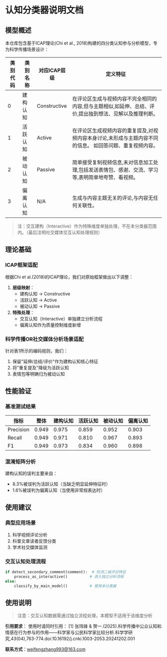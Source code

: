# 认知分类器说明文档

## 模型概述
本仓库包含基于ICAP理论(Chi et al., 2018)构建的四分类认知参与分析模型，专为科学传播场景设计：

| 类别代码 | 类别名称 | 对应ICAP层级 | 定义特征 |
|----------|----------|--------------|----------|
| 0 | 建构认知 | Constructive | 在评论区生成与视频内容不完全相同的内容,但与主题相似,如延伸、总结、评价,提出独到想法、见解以及推理判断。 |
| 1 | 活跃认知 | Active | 在评论区生成视频内容的重复提及,对视频内容本身讨论,未形成与主题内容不同的信息。 如回答问题、重复视频内容。 |
| 2 | 被动认知 | Passive | 简单接受复制视频信息,未对信息加工处理,包括发送表情包、感谢、交流、学习等,表明简单地夸赞、看视频。 |
| 3 | 偏离认知 | N/A | 生成与内容主题无关的评论,与内容无任何关联性。 |

> 注：交互建构（Interactive）作为特殊维度单独处理，不在本分类器范围内。（最后注明社交媒体交互认知处理规则）

## 理论基础
### ICAP框架适配
根据Chi et al.(2018)的ICAP理论，我们对原始框架做出以下调整：
1. **层级映射**：
   - 建构认知 → Constructive
   - 活跃认知 → Active  
   - 被动认知 → Passive
2. **特殊处理**：
   - 交互认知（Interactive）单独建立分析流程
   - 偏离认知作为质量控制维度新增

### 科学传播OR社交媒体分析场景适配
针对表1所示的编码规则，我们：
1. 保留"延伸/总结/评价"作为建构认知核心特征
2. 将"重复提及"降级为活跃认知
3. 表情包等明确归为被动认知

## 性能验证
### 基准测试结果
| 指标 | 整体 | 建构认知 | 活跃认知 | 被动认知 | 偏离认知 |
|------|------|----------|----------|----------|----------|  
| Precision | 0.949 | 0.975 | 0.859 | 0.952 | 0.903 |
| Recall | 0.949 | 0.971 | 0.810 | 0.967 | 0.893 |
| F1 | 0.949 | 0.973 | 0.834 | 0.960 | 0.898 |

### 混淆矩阵分析
建构认知的误判主要来自：
- 8.3%被误判为活跃认知（当缺乏明显延伸特征时）
- 1.6%被误判为偏离认知（当使用非常规表达时）

## 使用建议
### 典型应用场景
1. 科学视频评论分析
2. 科普文章读者反馈分类  
3. 学术社交媒体监测

### 交互认知处理流程
```python
if detect_secondary_comment(comment):  # 检测二级评论特征
    process_as_interactive()          # 进入独立分析流程
else:
    classify_by_main_model()          # 使用本分类器
```
## 使用说明
> 注意：交互认知数据需通过独立流程处理，本模型不适用于该维度分析

**引用要求**：
使用时请同时引用：
[1] 张玮锋 & 贺一.(2025).科学传播中公众认知和情感在行为参与的作用——科学家与公民科学家比较分析.科学学研究,43(04),763-774.doi:10.16192/j.cnki.1003-2053.20241202.001

**联系方式**：weifengzhang993@163.com

